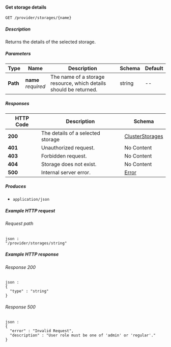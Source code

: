 
<a name="get_provider_storages_name"></a>
#### Get storage details
```
GET /provider/storages/{name}
```


##### Description
Returns the details of the selected storage.


##### Parameters

|Type|Name|Description|Schema|Default|
|---|---|---|---|---|
|**Path**|**name**  <br>*required*|The name of a storage resource, which details should be returned.|string|--|


##### Responses

|HTTP Code|Description|Schema|
|---|---|---|
|**200**|The details of a selected storage|[ClusterStorages](../definitions/ClusterStorages.md#clusterstorages)|
|**401**|Unauthorized request.|No Content|
|**403**|Forbidden request.|No Content|
|**404**|Storage does not exist.|No Content|
|**500**|Internal server error.|[Error](../definitions/Error.md#error)|


##### Produces

* `application/json`


##### Example HTTP request

###### Request path
```
json :
"/provider/storages/string"
```


##### Example HTTP response

###### Response 200
```
json :
{
  "type" : "string"
}
```


###### Response 500
```
json :
{
  "error" : "Invalid Request",
  "description" : "User role must be one of 'admin' or 'regular'."
}
```



